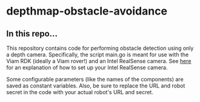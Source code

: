 # depthmap-obstacle-avoidance

## In this repo... ##
This repository contains code for performing obstacle detection using only a depth camera.  Specifically, the script main.go is meant for use with the Viam RDK (ideally a Viam rover!) and an Intel RealSense camera.  See [here](https://github.com/viamrobotics/camera-servers) for an explanation of how to set up your Intel RealSense camera.

Some configurable parameters (like the names of the components) are saved as constant variables.  Also, be sure to replace the URL and robot secret in the code with your actual robot's URL and secret.